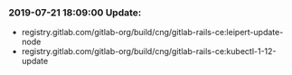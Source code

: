 ### 2019-07-21 18:09:00 Update:

- registry.gitlab.com/gitlab-org/build/cng/gitlab-rails-ce:leipert-update-node
- registry.gitlab.com/gitlab-org/build/cng/gitlab-rails-ce:kubectl-1-12-update

